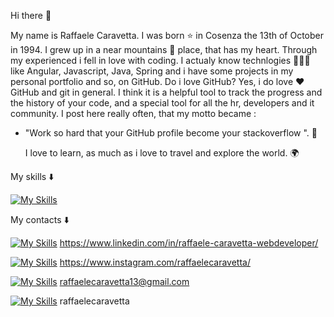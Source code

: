 
Hi there 👋

My name is Raffaele Caravetta. 
I was born ⭐ in Cosenza the 13th of October in 1994. I grew up in a near mountains 🌄 place, that has my heart. Through my experienced i fell in love with coding. I actualy know technlogies 👨🏽‍💻 like Angular, Javascript, Java, Spring and i have some projects in my personal portfolio and so, on GitHub. Do i love GitHub? Yes, i do love ❤️ GitHub and git in general. I think it is a helpful tool to track the progress and the history of your code, and a special tool for all the hr, developers and it community. I post here really often, that my motto became : 

- "Work so hard that your GitHub profile become your stackoverflow ". 💬

  I love to learn, as much as i love to travel and explore the world. 🌍

My skills ⬇️

[![My Skills](https://skillicons.dev/icons?i=angular,atom,bash,js,html,css,bootstrap,blender,eclipse,firebase,git,github,heroku,hibernate,idea,ai,mysql,nodej,postgres,spring,stackoverflow,threejs,ts,vscode)](https://skillicons.dev)


My contacts ⬇️

[![My Skills](https://skillicons.dev/icons?i=linkedin)](https://skillicons.dev) https://www.linkedin.com/in/raffaele-caravetta-webdeveloper/

[![My Skills](https://skillicons.dev/icons?i=instagram)](https://skillicons.dev) https://www.instagram.com/raffaelecaravetta/

[![My Skills](https://skillicons.dev/icons?i=gmail)](https://skillicons.dev) raffaelecaravetta13@gmail.com  

[![My Skills](https://skillicons.dev/icons?i=discord)](https://skillicons.dev) raffaelecaravetta




